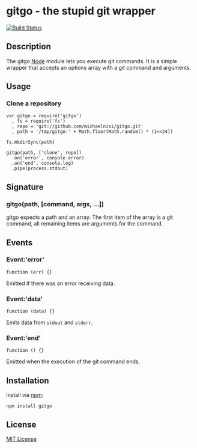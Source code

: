 # gitgo - the stupid git wrapper

[![Build Status](https://secure.travis-ci.org/michaelnisi/gitgo.png?branch=master)](https://travis-ci.org/michaelnisi/gitgo)

## Description

The gitgo [Node](http://nodejs.org/) module lets you execute git commands. It is a simple wrapper that accepts an options array with a git command and arguments.

## Usage

### Clone a repository

    var gitgo = require('gitgo')
      , fs = require('fs')
      , repo = 'git://github.com/michaelnisi/gitgo.git'
      , path = '/tmp/gitgo-' + Math.floor(Math.random() * (1<<24))

    fs.mkdirSync(path)

    gitgo(path, ['clone', repo])
      .on('error', console.error)
      .on('end', console.log)
      .pipe(process.stdout)

## Signature

### gitgo(path, [command, args, …])

gitgo expects a path and an array. The first item of the array is a git command, all remaining items are arguments for the command.

## Events

### Event:'error'
    function (err) {}

Emitted if there was an error receiving data.

### Event:'data'
    function (data) {}
    
Emits data from `stdout` and `stderr`.

### Event:'end'
    function () {}

Emitted when the execution of the git command ends.

## Installation

install via [npm](http://npmjs.org/):

    npm install gitgo

## License

[MIT License](https://raw.github.com/michaelnisi/gitpull/master/LICENSE)
